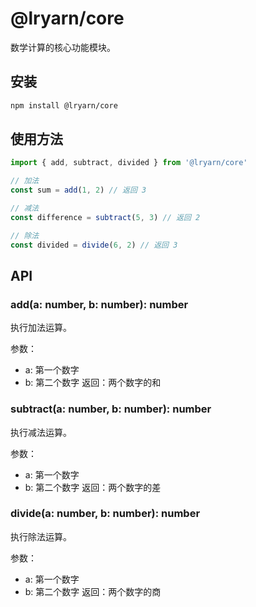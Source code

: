 # @lryarn/core

数学计算的核心功能模块。

## 安装

```bash
npm install @lryarn/core
```

## 使用方法

```typescript
import { add, subtract, divided } from '@lryarn/core'

// 加法
const sum = add(1, 2) // 返回 3

// 减法
const difference = subtract(5, 3) // 返回 2

// 除法
const divided = divide(6, 2) // 返回 3
```

## API

### add(a: number, b: number): number

执行加法运算。

参数：

- a: 第一个数字
- b: 第二个数字
  返回：两个数字的和

### subtract(a: number, b: number): number

执行减法运算。

参数：

- a: 第一个数字
- b: 第二个数字
  返回：两个数字的差

### divide(a: number, b: number): number

执行除法运算。

参数：

- a: 第一个数字
- b: 第二个数字
  返回：两个数字的商
